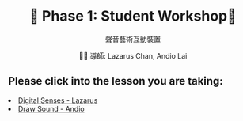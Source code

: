 
<h1 align="center">🎵 Phase 1: Student Workshop🎵</h1>
<p align="center">聲音藝術互動裝置</p>
<p align="center">👨‍🏫 導師: Lazarus Chan,  Andio Lai</p>



## Please click into the lesson you are taking:

<li>
<a href="https://github.com/JC-Project-IDEA/Digital-Senses">  Digital Senses - Lazarus </a>
</li>

<li>
<a href="https://github.com/JC-Project-IDEA/Draw-Sound">  Draw Sound - Andio </a>
</li>
